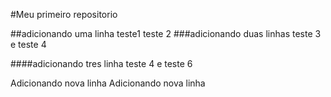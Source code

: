 #Meu primeiro repositorio

##adicionando uma linha
teste1 teste 2
###adicionando duas linhas
teste 3 e teste 4

####adicionando tres linha
teste 4 e teste 6

Adicionando nova linha
Adicionando nova linha
